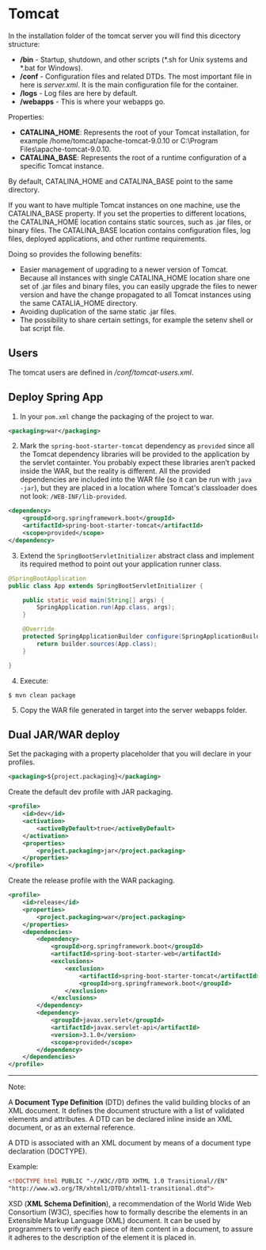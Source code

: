 
Tomcat
======

In the installation folder of the tomcat server you will find this dicectory structure:

* **/bin** - Startup, shutdown, and other scripts (*.sh for Unix systems and *.bat for Windows).
* **/conf** - Configuration files and related DTDs.
  The most important file in here is *server.xml*.
  It is the main configuration file for the container.
* **/logs** - Log files are here by default.
* **/webapps** - This is where your webapps go.

Properties:

* **CATALINA_HOME**: Represents the root of your Tomcat installation, for example /home/tomcat/apache-tomcat-9.0.10 or C:\Program Files\apache-tomcat-9.0.10.
* **CATALINA_BASE**: Represents the root of a runtime configuration of a specific Tomcat instance. 

By default, CATALINA_HOME and CATALINA_BASE point to the same directory.

If you want to have multiple Tomcat instances on one machine, use the CATALINA_BASE property.
If you set the properties to different locations, the CATALINA_HOME location contains static sources, such as .jar files, or binary files. 
The CATALINA_BASE location contains configuration files, log files, deployed applications, and other runtime requirements.

Doing so provides the following benefits:

* Easier management of upgrading to a newer version of Tomcat.
  Because all instances with single CATALINA_HOME location share one set of .jar files and binary files, you can easily upgrade the files to newer version and have the change propagated to all Tomcat instances using the same CATALIA_HOME directory.
* Avoiding duplication of the same static .jar files.
* The possibility to share certain settings, for example the setenv shell or bat script file.

Users
-----

The tomcat users are defined in */conf/tomcat-users.xml*.

Deploy Spring App
-----------------

1. In your `pom.xml` change the packaging of the project to war.

```xml
<packaging>war</packaging>
```

2. Mark the `spring-boot-starter-tomcat` dependency as `provided` since all the Tomcat dependency libraries will be provided to the application by the servlet containter.
You probably expect these libraries aren’t packed inside the WAR, but the reality is different.
All the provided dependencies are included into the WAR file (so it can be run with `java -jar`), but they are placed in a location where Tomcat's classloader does not look: `/WEB-INF/lib-provided`.

```xml
<dependency>
	<groupId>org.springframework.boot</groupId>
	<artifactId>spring-boot-starter-tomcat</artifactId>
	<scope>provided</scope>
</dependency>
```

3. Extend the `SpringBootServletInitializer` abstract class and implement its required method to point out your application runner class.

```java
@SpringBootApplication
public class App extends SpringBootServletInitializer {

	public static void main(String[] args) {
		SpringApplication.run(App.class, args);
	}

	@Override
	protected SpringApplicationBuilder configure(SpringApplicationBuilder builder) {
		return builder.sources(App.class);
	}

}
```
4. Execute:
```
$ mvn clean package
```

5. Copy the WAR file generated in target into the server webapps folder.

Dual JAR/WAR deploy
-------------------

Set the packaging with a property placeholder that you will declare in your profiles.
```xml
<packaging>${project.packaging}</packaging>
```

Create the default dev profile with JAR packaging.
```xml
<profile>
    <id>dev</id>
    <activation>
        <activeByDefault>true</activeByDefault>
    </activation>
    <properties>
        <project.packaging>jar</project.packaging>
    </properties>
</profile>
```

Create the release profile with the WAR packaging.
```xml
<profile>
    <id>release</id>
    <properties>
        <project.packaging>war</project.packaging>
    </properties>
    <dependencies>
        <dependency>
            <groupId>org.springframework.boot</groupId>
            <artifactId>spring-boot-starter-web</artifactId>
            <exclusions>
                <exclusion>
                    <artifactId>spring-boot-starter-tomcat</artifactId>
                    <groupId>org.springframework.boot</groupId>
                </exclusion>
            </exclusions>
        </dependency>
        <dependency>
            <groupId>javax.servlet</groupId>
            <artifactId>javax.servlet-api</artifactId>
            <version>3.1.0</version>
            <scope>provided</scope>
        </dependency>
    </dependencies>
</profile>
```




-----------


Note:

A **Document Type Definition** (DTD) defines the valid building blocks of an XML document.
It defines the document structure with a list of validated elements and attributes.
A DTD can be declared inline inside an XML document, or as an external reference.

A DTD is associated with an XML document by means of a document type declaration (DOCTYPE).

Example:
```xml
<!DOCTYPE html PUBLIC "-//W3C//DTD XHTML 1.0 Transitional//EN"
"http://www.w3.org/TR/xhtml1/DTD/xhtml1-transitional.dtd">
```

XSD (**XML Schema Definition**), a recommendation of the World Wide Web Consortium (W3C), specifies how to formally describe the elements in an Extensible Markup Language (XML) document. 
It can be used by programmers to verify each piece of item content in a document, to assure it adheres to the description of the element it is placed in.